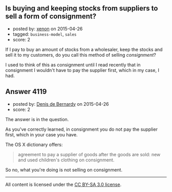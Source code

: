 ## Is buying and keeping stocks from suppliers to sell a form of consignment?

- posted by: [xenon](https://stackexchange.com/users/390442/xenon) on 2015-04-26
- tagged: `business-model`, `sales`
- score: 2

<p>If I pay to buy an amount of stocks from a wholesaler, keep the stocks and sell it to my customers, do you call this method of selling <em>consignment</em>?</p>

<p>I used to think of this as consignment until I read recently that in consignment I wouldn't have to pay the supplier first, which in my case, I had.</p>



## Answer 4119

- posted by: [Denis de Bernardy](https://stackexchange.com/users/182468/denis-de-bernardy) on 2015-04-26
- score: 2

<p>The answer is in the question.</p>

<p>As you've correctly learned, in consignment you do not pay the supplier first, which in your case you have.</p>

<p>The OS X dictionary offers:</p>

<blockquote>
  <p>agreement to pay a supplier of goods after the goods are sold: new and used children's clothing on consignment.</p>
</blockquote>

<p>So no, what you're doing is not selling on consignment.</p>




---

All content is licensed under the [CC BY-SA 3.0 license](https://creativecommons.org/licenses/by-sa/3.0/).
